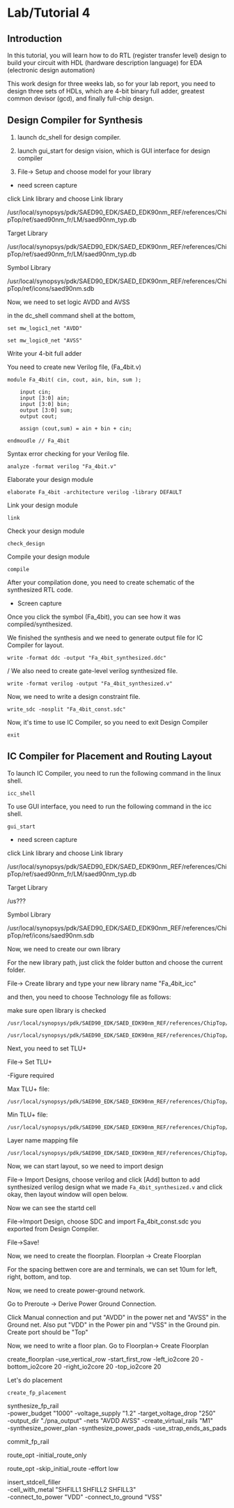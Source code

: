 # Lab/Tutorial 4


## Introduction

In this tutorial, you will learn how to do RTL (register transfer level) design to build your circuit with HDL (hardware description language) for EDA (electronic design automation)

This work design for three weeks lab, so for your lab report, you need to design three sets of HDLs, which are 4-bit binary full adder, greatest common devisor (gcd), and finally full-chip design.

## Design Compiler for Synthesis

1. launch dc_shell for design compiler.

1. launch gui_start for design vision, which is GUI interface for design compiler

1. File-> Setup and choose model for your library

- need screen capture

click Link library and choose Link library

/usr/local/synopsys/pdk/SAED90_EDK/SAED_EDK90nm_REF/references/ChipTop/ref/saed90nm_fr/LM/saed90nm_typ.db

Target Library

/usr/local/synopsys/pdk/SAED90_EDK/SAED_EDK90nm_REF/references/ChipTop/ref/saed90nm_fr/LM/saed90nm_typ.db

Symbol Library


/usr/local/synopsys/pdk/SAED90_EDK/SAED_EDK90nm_REF/references/ChipTop/ref/icons/saed90nm.sdb

Now, we need to set logic AVDD and AVSS

in the dc_shell command shell at the bottom,

```
set mw_logic1_net "AVDD"
```

```
set mw_logic0_net "AVSS"
```

Write your 4-bit full adder

You need to create new Verilog file, (Fa_4bit.v)
```
module Fa_4bit( cin, cout, ain, bin, sum );

	input cin;
	input [3:0] ain;
	input [3:0] bin;
	output [3:0] sum;
	output cout;

	assign (cout,sum) = ain + bin + cin;

endmoudle // Fa_4bit
```

Syntax error checking for your Verilog file.

```
analyze -format verilog "Fa_4bit.v"
```

Elaborate your design module

```
elaborate Fa_4bit -architecture verilog -library DEFAULT
```

Link your design module

```
link
```

Check your design module

```
check_design
```

Compile your design module

```
compile
```

After your compilation done, you need to create schematic of the synthesized RTL code.

- Screen capture

Once you click the symbol (Fa_4bit), you can see how it was compiled/synthesized.

We finished the synthesis and we need to generate output file for IC Compiler for layout.

```
write -format ddc -output "Fa_4bit_synthesized.ddc"
```
/
We also need to create gate-level verilog synthesized file.

```
write -format verilog -output "Fa_4bit_synthesized.v"
```

Now, we need to write a design constraint file.

```
write_sdc -nosplit "Fa_4bit_const.sdc"
```

Now, it's time to use IC Compiler, so you need to exit Design Compiler

```
exit
```

## IC Compiler for Placement and Routing Layout

To launch IC Compiler, you need to run the following command in the
linux shell.

```
icc_shell
```

To use GUI interface, you need to run the following command in the
icc shell.

```
gui_start
```


- need screen capture

click Link library and choose Link library

/usr/local/synopsys/pdk/SAED90_EDK/SAED_EDK90nm_REF/references/ChipTop/ref/saed90nm_fr/LM/saed90nm_typ.db

Target Library

/us???

Symbol Library


/usr/local/synopsys/pdk/SAED90_EDK/SAED_EDK90nm_REF/references/ChipTop/ref/icons/saed90nm.sdb

Now, we need to create our own library

For the new library path, just click the folder button and choose the
current folder.

File-> Create library and type your new library name "Fa_4bit_icc"

and then, you need to choose Technology file as follows:

make sure open library is checked

```
/usr/local/synopsys/pdk/SAED90_EDK/SAED_EDK90nm_REF/references/ChipTop/ref/tech/saed90nm.tf
```

```
/usr/local/synopsys/pdk/SAED90_EDK/SAED_EDK90nm_REF/references/ChipTop/ref/saed90nm_fr
```


Next, you need to set TLU+

File-> Set TLU+

-Figure required

Max TLU+ file:
```
/usr/local/synopsys/pdk/SAED90_EDK/SAED_EDK90nm_REF/references/ChipTop/ref/tlup/saed90nm_1p9m_1t_Cmax.tluplus
```

Min TLU+ file:
```
/usr/local/synopsys/pdk/SAED90_EDK/SAED_EDK90nm_REF/references/ChipTop/ref/tlup/saed90nm_1p9m_1t_Cmin.tluplus
```

Layer name mapping file

```
/usr/local/synopsys/pdk/SAED90_EDK/SAED_EDK90nm_REF/references/ChipTop/ref/tlup/tech2itf.map
```


Now, we can start layout, so we need to import design

File-> Import Designs, choose verilog and click [Add] button to add
synthesized verilog design what we made `Fa_4bit_synthesized.v` and
click okay, then layout window will open below.

Now we can see the startd cell


File->Import Design, choose SDC and import Fa_4bit_const.sdc you
exported from Design Compiler.

File->Save!


Now, we need to create the floorplan. Floorplan -> Create Floorplan

For the spacing bettwen core are and terminals, we can set 10um for
left, right, bottom, and top.


Now, we need to create power-ground network.

Go to Preroute -> Derive Power Ground Connection.

Click Manual connection and put "AVDD" in the power net and "AVSS" in
the Ground net. Also put "VDD" in the Power pin and "VSS" in the
Ground pin. Create port should be "Top"


Now, we need to write a floor plan.
Go to Floorplan-> Create Floorplan

create_floorplan -use_vertical_row -start_first_row -left_io2core 20 -bottom_io2core 20 -right_io2core 20 -top_io2core 20

Let's do placement

```
create_fp_placement
```

synthesize_fp_rail \
  -power_budget "1000" -voltage_supply "1.2" -target_voltage_drop "250" \
  -output_dir "./pna_output" -nets "AVDD AVSS" -create_virtual_rails "M1" \
  -synthesize_power_plan -synthesize_power_pads -use_strap_ends_as_pads

commit_fp_rail


route_opt -initial_route_only


route_opt -skip_initial_route -effort low

insert_stdcell_filler \
 -cell_with_metal "SHFILL1 SHFILL2 SHFILL3" \
 -connect_to_power "VDD" -connect_to_ground "VSS"
